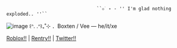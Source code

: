                                      ``⊹ ࣪ ˖ - '' I'm glad nothing exploded.. ''``
![image](https://github.com/user-attachments/assets/ebd51349-60d8-498e-9ad9-d20948826023)
                ꒰ᐢ. .ᐢ꒱₊˚⊹ ．Boxten / Vee — he/it/xe
                
[Roblox!!](https://www.roblox.com/users/3631575391/profile) | [Rentry!!](https://rentry.co/dangersignmania) | [Twitter!!](https://x.com/vivdeocassete)
